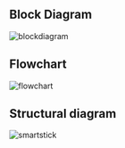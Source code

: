 ## Block Diagram

![blockdiagram](https://user-images.githubusercontent.com/46968935/156890324-c475f127-c60c-445f-93bd-945fe5cec2db.PNG)

## Flowchart

![flowchart](https://user-images.githubusercontent.com/46968935/156890350-082c219c-c1da-4e1e-8064-7c780c05d3e8.PNG)

## Structural diagram
![smartstick](https://user-images.githubusercontent.com/98872514/156937148-7221262d-482d-4773-8c10-db39e8681680.PNG)